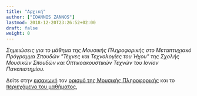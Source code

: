 ```yaml
---
title: "Αρχική"
author: ["IOANNIS ZANNOS"]
lastmod: 2018-12-20T23:26:52+02:00
draft: false
weight: 0
---
```


_Σημειώσεις για το μάθημα της Μουσικής Πληροφορικής στο Μεταπτυχιακό Πρόγραμμα Σπουδών "Τέχνες και Τεχνολογίες του Ήχου" της Σχολής Μουσικών Σπουδών και Οπτικοακουστικών Τεχνών του Ιονίον Πανεπιστημίου._

Δείτε στην [εισαγωγή](./intro) τον [ορισμό της Μουσικής Πληροφορικής](./intro/subject) και το [περιεχόμενο του μαθήματος](./intro/content),
